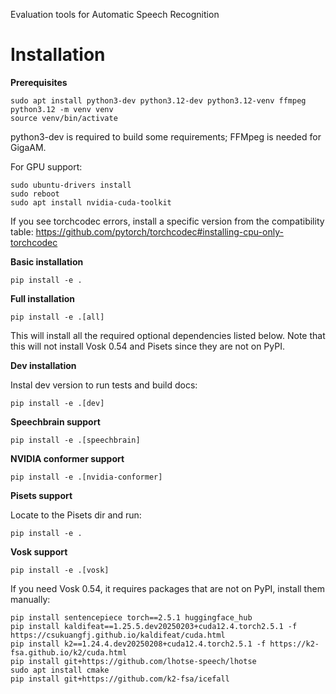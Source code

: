 Evaluation tools for Automatic Speech Recognition

# Installation

**Prerequisites**

```
sudo apt install python3-dev python3.12-dev python3.12-venv ffmpeg
python3.12 -m venv venv
source venv/bin/activate
```

python3-dev is required to build some requirements; FFMpeg is needed for GigaAM.

For GPU support:

```
sudo ubuntu-drivers install
sudo reboot
sudo apt install nvidia-cuda-toolkit
```

If you see torchcodec errors, install a specific version from the compatibility table:
https://github.com/pytorch/torchcodec#installing-cpu-only-torchcodec

**Basic installation**

```
pip install -e .
```

**Full installation**

```
pip install -e .[all]
```

This will install all the required optional dependencies listed below. Note that this will not install Vosk 0.54 and Pisets since they are not on PyPI.

**Dev installation**

Instal dev version to run tests and build docs:

```
pip install -e .[dev]
```

**Speechbrain support**

```
pip install -e .[speechbrain]
```

**NVIDIA conformer support**

```
pip install -e .[nvidia-conformer]
```

**Pisets support**

Locate to the Pisets dir and run:

```
pip install -e .
```

**Vosk support**

```
pip install -e .[vosk]
```

If you need Vosk 0.54, it requires packages that are not on PyPI, install them manually:

```
pip install sentencepiece torch==2.5.1 huggingface_hub
pip install kaldifeat==1.25.5.dev20250203+cuda12.4.torch2.5.1 -f https://csukuangfj.github.io/kaldifeat/cuda.html
pip install k2==1.24.4.dev20250208+cuda12.4.torch2.5.1 -f https://k2-fsa.github.io/k2/cuda.html
pip install git+https://github.com/lhotse-speech/lhotse
sudo apt install cmake
pip install git+https://github.com/k2-fsa/icefall
```